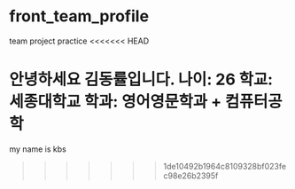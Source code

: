 # front_team_profile
team project practice
<<<<<<< HEAD

안녕하세요 김동률입니다.
나이: 26
학교: 세종대학교
학과: 영어영문학과 + 컴퓨터공학
=======
my name is kbs
>>>>>>> 1de10492b1964c8109328bf023fec98e26b2395f
